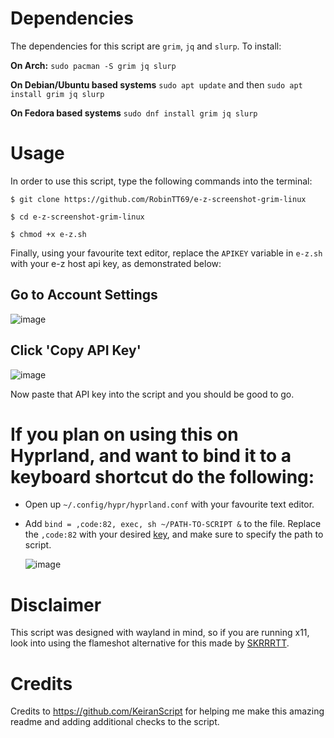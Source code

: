 # Dependencies
The dependencies for this script are `grim`, `jq` and `slurp`. To install:

**On Arch:** `sudo pacman -S grim jq slurp`

**On Debian/Ubuntu based systems** `sudo apt update` and then
`sudo apt install grim jq slurp`

**On Fedora based systems** `sudo dnf install grim jq slurp`

# Usage

In order to use this script, type the following commands into the terminal:

`$ git clone https://github.com/RobinTT69/e-z-screenshot-grim-linux`

`$ cd e-z-screenshot-grim-linux`

`$ chmod +x e-z.sh`

Finally, using your favourite text editor, replace the `APIKEY` variable in
`e-z.sh` with your e-z host api key, as demonstrated below:

## Go to Account Settings

![image](https://github.com/KeiranScript/e-z-grim/assets/159267417/284186ed-7c76-4892-aeed-c27178b6f90f)

## Click 'Copy API Key'

![image](https://github.com/KeiranScript/e-z-grim/assets/159267417/8c62ae8d-171a-4a7d-b723-2ac92d031b80)

Now paste that API key into the script and you should be good to go. 

# **If you plan on using this on Hyprland, and want to bind it to a keyboard shortcut do the following:**

  - Open up `~/.config/hypr/hyprland.conf` with your favourite text editor.
  - Add `bind = ,code:82, exec, sh ~/PATH-TO-SCRIPT &` to the file. Replace the `,code:82` with your desired [key](https://wiki.hyprland.org/Configuring/Binds/), and make sure to specify the path to script.
  
    ![image](https://i.e-z.host/fyp7qsmt.png)


# Disclaimer

This script was designed with wayland in mind, so if you are running x11, look into using the flameshot alternative for this made by [SKRRRTT](https://github.com/ignSKRRRTT/e-z-flameshot-script).

# Credits 
Credits to https://github.com/KeiranScript for helping me make this amazing readme and adding additional checks to the script.
